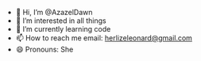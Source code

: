 - 👋 Hi, I’m @AzazelDawn
- 👀 I’m interested in all things
- 🌱 I’m currently learning code
- 📫 How to reach me email: herlizeleonard@gmail.com
- 😄 Pronouns: She

<!---
AzazelDawn/AzazelDawn is a ✨ special ✨ repository because its `README.md` (this file) appears on your GitHub profile.
You can click the Preview link to take a look at your changes.
--->
